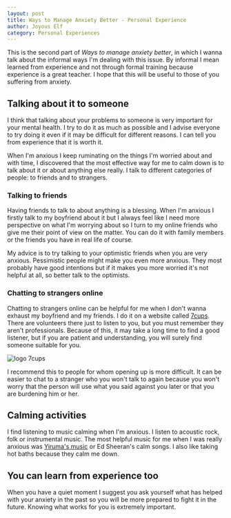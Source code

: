 ```yaml
---
layout: post
title: Ways to Manage Anxiety Better - Personal Experience
author: Joyous Elf
category: Personal Experiences
---
```

This is the second part of _Ways to manage anxiety better_, in which I wanna talk about the informal ways I'm dealing with this issue. By informal I mean learned from experience and not through formal training because experience is a great teacher. I hope that this will be useful to those of you suffering from anxiety.

## Talking about it to someone

I think that talking about your problems to someone is very important for your mental health. I try to do it as much as possible and I advise everyone to try doing it even if it may be difficult for different reasons. I can tell you from experience that it is worth it.

When I'm anxious I keep ruminating on the things I'm worried about and with time, I discovered that the most effective way for me to calm down is to talk about it or about anything else really. I talk to different categories of people: to friends and to strangers.

### Talking to friends

Having friends to talk to about anything is a blessing. When I'm anxious I firstly talk to my boyfriend about it but I always feel like I need more perspective on what I'm worrying about so I turn to my online friends who give me their point of view on the matter. You can do it with family members or the friends you have in real life of course.

My advice is to try talking to your optimistic friends when you are very anxious. Pessimistic people might make you even more anxious. They most probably have good intentions but if it makes you more worried it's not helpful at all, so better talk to the optimists.

### Chatting to strangers online

Chatting to strangers online can be helpful for me when I don't wanna exhaust my boyfriend and my friends. I do it on a website called [7cups](https://www.7cups.com/). There are volunteers there just to listen to you, but you must remember they aren't professionals. Because of this, it may take a long time to find a good listener, but if you are patient and understanding, you will surely find someone suitable for you.

![logo 7cups]({{site.baseurl}}/assets/images/logo_7cups.png)

I recommend this to people for whom opening up is more difficult. It can be easier to chat to a stranger who you won't talk to again because you won't worry that the person will use what you said against you later or that you are burdening him or her.

## Calming activities

I find listening to music calming when I'm anxious. I listen to acoustic rock, folk or instrumental music. The most helpful music for me when I was really anxious was [Yiruma's music](https://www.youtube.com/watch?v=8Z5EjAmZS1o) or Ed Sheeran's calm songs. I also like taking hot baths because they calm me down.

## You can learn from experience too

When you have a quiet moment I suggest you ask yourself what has helped with your anxiety in the past so you will be more prepared to fight it in the future. Knowing what works for you is extremely important.
